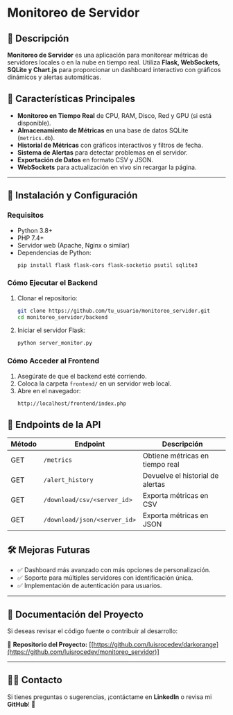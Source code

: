 # Monitoreo de Servidor

## 📌 Descripción
**Monitoreo de Servidor** es una aplicación para monitorear métricas de servidores locales o en la nube en tiempo real. Utiliza **Flask, WebSockets, SQLite y Chart.js** para proporcionar un dashboard interactivo con gráficos dinámicos y alertas automáticas.

## 🚀 Características Principales
- **Monitoreo en Tiempo Real** de CPU, RAM, Disco, Red y GPU (si está disponible).
- **Almacenamiento de Métricas** en una base de datos SQLite (`metrics.db`).
- **Historial de Métricas** con gráficos interactivos y filtros de fecha.
- **Sistema de Alertas** para detectar problemas en el servidor.
- **Exportación de Datos** en formato CSV y JSON.
- **WebSockets** para actualización en vivo sin recargar la página.

---

## 🔧 Instalación y Configuración
### **Requisitos**
- Python 3.8+
- PHP 7.4+
- Servidor web (Apache, Nginx o similar)
- Dependencias de Python:
  ```bash
  pip install flask flask-cors flask-socketio psutil sqlite3
  ```

### **Cómo Ejecutar el Backend**
1. Clonar el repositorio:
   ```bash
   git clone https://github.com/tu_usuario/monitoreo_servidor.git
   cd monitoreo_servidor/backend
   ```

2. Iniciar el servidor Flask:
   ```bash
   python server_monitor.py
   ```

### **Cómo Acceder al Frontend**
1. Asegúrate de que el backend esté corriendo.
2. Coloca la carpeta `frontend/` en un servidor web local.
3. Abre en el navegador:
   ```
   http://localhost/frontend/index.php
   ```

## 📡 Endpoints de la API
| Método | Endpoint | Descripción |
|--------|---------|-------------|
| GET | `/metrics` | Obtiene métricas en tiempo real |
| GET | `/alert_history` | Devuelve el historial de alertas |
| GET | `/download/csv/<server_id>` | Exporta métricas en CSV |
| GET | `/download/json/<server_id>` | Exporta métricas en JSON |


## 🛠️ Mejoras Futuras
- ✅ Dashboard más avanzado con más opciones de personalización.
- ✅ Soporte para múltiples servidores con identificación única.
- ✅ Implementación de autenticación para usuarios.

---

## 📜 Documentación del Proyecto

Si deseas revisar el código fuente o contribuir al desarrollo:

📌 **Repositorio del Proyecto:** [[https://github.com/luisrocedev/darkorange](https://github.com/luisrocedev/monitoreo_servidor)]  

---

## 👨‍💻 Contacto

Si tienes preguntas o sugerencias, ¡contáctame en **LinkedIn** o revisa mi **GitHub**! 🚀

